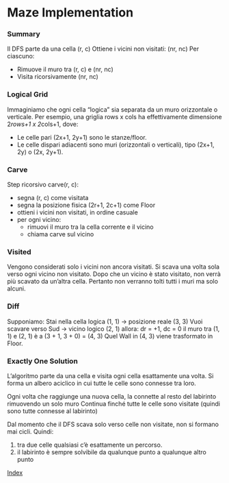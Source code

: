 # Maze Implementation
### Summary
Il DFS parte da una cella (r, c)
Ottiene i vicini non visitati: (nr, nc)
Per ciascuno:
- Rimuove il muro tra (r, c) e (nr, nc)
- Visita ricorsivamente (nr, nc)


### Logical Grid
Immaginiamo che ogni cella “logica” sia separata da un muro orizzontale o verticale. 
Per esempio, una griglia rows x cols ha effettivamente dimensione 2*rows+1 x 2*cols+1, dove:
- Le celle pari (2x+1, 2y+1) sono le stanze/floor. 
- Le celle dispari adiacenti sono muri (orizzontali o verticali), tipo (2x+1, 2y) o (2x, 2y+1).


### Carve
Step ricorsivo carve(r, c):
- segna (r, c) come visitata
- segna la posizione fisica (2r+1, 2c+1) come Floor
- ottieni i vicini non visitati, in ordine casuale
- per ogni vicino:
    - rimuovi il muro tra la cella corrente e il vicino
    - chiama carve sul vicino


### Visited
Vengono considerati solo i vicini non ancora visitati.
Si scava una volta sola verso ogni vicino non visitato.
Dopo che un vicino è stato visitato, non verrà più scavato da un’altra cella.
Pertanto non verranno tolti tutti i muri ma solo alcuni.


### Diff
Supponiamo:
Stai nella cella logica (1, 1) → posizione reale (3, 3)
Vuoi scavare verso Sud → vicino logico (2, 1)
allora: dr = +1, dc = 0
il muro tra (1, 1) e (2, 1) è a (3 + 1, 3 + 0) = (4, 3)
Quel Wall in (4, 3) viene trasformato in Floor.

### Exactly One Solution
L’algoritmo parte da una cella e visita ogni cella esattamente una volta.
Si forma un albero aciclico in cui tutte le celle sono connesse tra loro.

Ogni volta che raggiunge una nuova cella, la connette al resto del labirinto rimuovendo un solo muro
Continua finché tutte le celle sono visitate (quindi sono tutte connesse al labirinto)

Dal momento che il DFS scava solo verso celle non visitate, non si formano mai cicli. Quindi:
1. tra due celle qualsiasi c’è esattamente un percorso. 
2. il labirinto è sempre solvibile da qualunque punto a qualunque altro punto

[Index](../index.md)